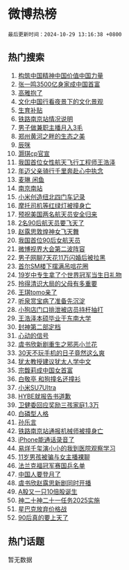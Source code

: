 # 微博热榜

`最后更新时间：2024-10-29 13:16:38 +0800`

## 热门搜索

1. [构筑中国精神中国价值中国力量](https://m.weibo.cn/search?containerid=100103type%3D1%26t%3D10%26q%3D%23%E6%9E%84%E7%AD%91%E4%B8%AD%E5%9B%BD%E7%B2%BE%E7%A5%9E%E4%B8%AD%E5%9B%BD%E4%BB%B7%E5%80%BC%E4%B8%AD%E5%9B%BD%E5%8A%9B%E9%87%8F%23&stream_entry_id=51&isnewpage=1&extparam=seat%3D1%26cate%3D10103%26q%3D%2523%25E6%259E%2584%25E7%25AD%2591%25E4%25B8%25AD%25E5%259B%25BD%25E7%25B2%25BE%25E7%25A5%259E%25E4%25B8%25AD%25E5%259B%25BD%25E4%25BB%25B7%25E5%2580%25BC%25E4%25B8%25AD%25E5%259B%25BD%25E5%258A%259B%25E9%2587%258F%2523%26filter_type%3Drealtimehot%26stream_entry_id%3D51%26c_type%3D51%26pos%3D0%26dgr%3D0%26display_time%3D1730178997%26pre_seqid%3D173017899719804046147158)
1. [张一鸣3500亿身家成中国首富](https://m.weibo.cn/search?containerid=100103type%3D1%26t%3D10%26q%3D%23%E5%BC%A0%E4%B8%80%E9%B8%A33500%E4%BA%BF%E8%BA%AB%E5%AE%B6%E6%88%90%E4%B8%AD%E5%9B%BD%E9%A6%96%E5%AF%8C%23&stream_entry_id=31&isnewpage=1&extparam=seat%3D1%26cate%3D5001%26q%3D%2523%25E5%25BC%25A0%25E4%25B8%2580%25E9%25B8%25A33500%25E4%25BA%25BF%25E8%25BA%25AB%25E5%25AE%25B6%25E6%2588%2590%25E4%25B8%25AD%25E5%259B%25BD%25E9%25A6%2596%25E5%25AF%258C%2523%26dgr%3D0%26stream_entry_id%3D31%26pos%3D0%26band_rank%3D1%26flag%3D1%26filter_type%3Drealtimehot%26c_type%3D31%26lcate%3D5001%26realpos%3D1%26display_time%3D1730178997%26pre_seqid%3D173017899719804046147158)
1. [高雅抱了](https://m.weibo.cn/search?containerid=100103type%3D1%26t%3D10%26q%3D%E9%AB%98%E9%9B%85%E6%8A%B1%E4%BA%86&stream_entry_id=31&isnewpage=1&extparam=seat%3D1%26cate%3D5001%26q%3D%25E9%25AB%2598%25E9%259B%2585%25E6%258A%25B1%25E4%25BA%2586%26dgr%3D0%26stream_entry_id%3D31%26pos%3D1%26band_rank%3D2%26flag%3D1%26filter_type%3Drealtimehot%26c_type%3D31%26lcate%3D5001%26realpos%3D2%26display_time%3D1730178997%26pre_seqid%3D173017899719804046147158)
1. [文化中国行看夜景下的文化景观](https://m.weibo.cn/search?containerid=100103type%3D1%26t%3D10%26q%3D%23%E6%96%87%E5%8C%96%E4%B8%AD%E5%9B%BD%E8%A1%8C%E7%9C%8B%E5%A4%9C%E6%99%AF%E4%B8%8B%E7%9A%84%E6%96%87%E5%8C%96%E6%99%AF%E8%A7%82%23&stream_entry_id=31&isnewpage=1&extparam=seat%3D1%26cate%3D5001%26q%3D%2523%25E6%2596%2587%25E5%258C%2596%25E4%25B8%25AD%25E5%259B%25BD%25E8%25A1%258C%25E7%259C%258B%25E5%25A4%259C%25E6%2599%25AF%25E4%25B8%258B%25E7%259A%2584%25E6%2596%2587%25E5%258C%2596%25E6%2599%25AF%25E8%25A7%2582%2523%26dgr%3D0%26stream_entry_id%3D31%26pos%3D2%26band_rank%3D3%26flag%3D1%26filter_type%3Drealtimehot%26c_type%3D31%26lcate%3D5001%26realpos%3D3%26display_time%3D1730178997%26pre_seqid%3D173017899719804046147158)
1. [生育补贴](https://m.weibo.cn/search?containerid=100103type%3D1%26t%3D10%26q%3D%23%E7%94%9F%E8%82%B2%E8%A1%A5%E8%B4%B4%23&stream_entry_id=31&isnewpage=1&extparam=seat%3D1%26cate%3D5001%26q%3D%2523%25E7%2594%259F%25E8%2582%25B2%25E8%25A1%25A5%25E8%25B4%25B4%2523%26dgr%3D0%26stream_entry_id%3D31%26pos%3D3%26band_rank%3D4%26flag%3D16%26filter_type%3Drealtimehot%26c_type%3D31%26lcate%3D5001%26realpos%3D4%26display_time%3D1730178997%26pre_seqid%3D173017899719804046147158)
1. [铁路南京站情况说明](https://m.weibo.cn/search?containerid=100103type%3D1%26t%3D10%26q%3D%23%E9%93%81%E8%B7%AF%E5%8D%97%E4%BA%AC%E7%AB%99%E6%83%85%E5%86%B5%E8%AF%B4%E6%98%8E%23&stream_entry_id=31&isnewpage=1&extparam=seat%3D1%26cate%3D5001%26q%3D%2523%25E9%2593%2581%25E8%25B7%25AF%25E5%258D%2597%25E4%25BA%25AC%25E7%25AB%2599%25E6%2583%2585%25E5%2586%25B5%25E8%25AF%25B4%25E6%2598%258E%2523%26dgr%3D0%26stream_entry_id%3D31%26pos%3D4%26band_rank%3D5%26flag%3D1%26filter_type%3Drealtimehot%26c_type%3D31%26lcate%3D5001%26realpos%3D5%26display_time%3D1730178997%26pre_seqid%3D173017899719804046147158)
1. [男子做兼职主播月入3毛](https://m.weibo.cn/search?containerid=100103type%3D1%26t%3D10%26q%3D%23%E7%94%B7%E5%AD%90%E5%81%9A%E5%85%BC%E8%81%8C%E4%B8%BB%E6%92%AD%E6%9C%88%E5%85%A53%E6%AF%9B%23&stream_entry_id=31&isnewpage=1&extparam=seat%3D1%26cate%3D5001%26q%3D%2523%25E7%2594%25B7%25E5%25AD%2590%25E5%2581%259A%25E5%2585%25BC%25E8%2581%258C%25E4%25B8%25BB%25E6%2592%25AD%25E6%259C%2588%25E5%2585%25A53%25E6%25AF%259B%2523%26dgr%3D0%26stream_entry_id%3D31%26pos%3D5%26band_rank%3D6%26flag%3D1%26filter_type%3Drealtimehot%26c_type%3D31%26lcate%3D5001%26realpos%3D6%26display_time%3D1730178997%26pre_seqid%3D173017899719804046147158)
1. [郑州黄河之畔的生态之美](https://m.weibo.cn/search?containerid=100103type%3D1%26t%3D10%26q%3D%23%E9%83%91%E5%B7%9E%E9%BB%84%E6%B2%B3%E4%B9%8B%E7%95%94%E7%9A%84%E7%94%9F%E6%80%81%E4%B9%8B%E7%BE%8E%23&stream_entry_id=31&isnewpage=1&extparam=seat%3D1%26cate%3D5001%26q%3D%2523%25E9%2583%2591%25E5%25B7%259E%25E9%25BB%2584%25E6%25B2%25B3%25E4%25B9%258B%25E7%2595%2594%25E7%259A%2584%25E7%2594%259F%25E6%2580%2581%25E4%25B9%258B%25E7%25BE%258E%2523%26dgr%3D0%26stream_entry_id%3D31%26pos%3D6%26band_rank%3D7%26is_ad_pos%3D1%26filter_type%3Drealtimehot%26topic_ad%3D1%26c_type%3D31%26lcate%3D5001%26adid%3D262150%26display_time%3D1730178997%26pre_seqid%3D173017899719804046147158)
1. [辰咪](https://m.weibo.cn/search?containerid=100103type%3D1%26t%3D10%26q%3D%E8%BE%B0%E5%92%AA&stream_entry_id=31&isnewpage=1&extparam=seat%3D1%26cate%3D5001%26q%3D%25E8%25BE%25B0%25E5%2592%25AA%26dgr%3D0%26stream_entry_id%3D31%26pos%3D7%26band_rank%3D7%26flag%3D1%26filter_type%3Drealtimehot%26c_type%3D31%26lcate%3D5001%26realpos%3D7%26display_time%3D1730178997%26pre_seqid%3D173017899719804046147158)
1. [灏琪cp官宣](https://m.weibo.cn/search?containerid=100103type%3D1%26t%3D10%26q%3D%23%E7%81%8F%E7%90%AAcp%E5%AE%98%E5%AE%A3%23&stream_entry_id=31&isnewpage=1&extparam=seat%3D1%26cate%3D5001%26q%3D%2523%25E7%2581%258F%25E7%2590%25AAcp%25E5%25AE%2598%25E5%25AE%25A3%2523%26dgr%3D0%26stream_entry_id%3D31%26pos%3D8%26band_rank%3D8%26flag%3D1%26filter_type%3Drealtimehot%26c_type%3D31%26lcate%3D5001%26realpos%3D8%26display_time%3D1730178997%26pre_seqid%3D173017899719804046147158)
1. [我国首位女性航天飞行工程师王浩泽](https://m.weibo.cn/search?containerid=100103type%3D1%26t%3D10%26q%3D%23%E6%88%91%E5%9B%BD%E9%A6%96%E4%BD%8D%E5%A5%B3%E6%80%A7%E8%88%AA%E5%A4%A9%E9%A3%9E%E8%A1%8C%E5%B7%A5%E7%A8%8B%E5%B8%88%E7%8E%8B%E6%B5%A9%E6%B3%BD%23&stream_entry_id=31&isnewpage=1&extparam=seat%3D1%26cate%3D5001%26q%3D%2523%25E6%2588%2591%25E5%259B%25BD%25E9%25A6%2596%25E4%25BD%258D%25E5%25A5%25B3%25E6%2580%25A7%25E8%2588%25AA%25E5%25A4%25A9%25E9%25A3%259E%25E8%25A1%258C%25E5%25B7%25A5%25E7%25A8%258B%25E5%25B8%2588%25E7%258E%258B%25E6%25B5%25A9%25E6%25B3%25BD%2523%26dgr%3D0%26stream_entry_id%3D31%26pos%3D9%26band_rank%3D9%26flag%3D0%26filter_type%3Drealtimehot%26c_type%3D31%26lcate%3D5001%26realpos%3D9%26display_time%3D1730178997%26pre_seqid%3D173017899719804046147158)
1. [年迈父亲骑行千里奔赴心中执念](https://m.weibo.cn/search?containerid=100103type%3D1%26t%3D10%26q%3D%23%E5%B9%B4%E8%BF%88%E7%88%B6%E4%BA%B2%E9%AA%91%E8%A1%8C%E5%8D%83%E9%87%8C%E5%A5%94%E8%B5%B4%E5%BF%83%E4%B8%AD%E6%89%A7%E5%BF%B5%23&stream_entry_id=31&isnewpage=1&extparam=seat%3D1%26cate%3D5001%26q%3D%2523%25E5%25B9%25B4%25E8%25BF%2588%25E7%2588%25B6%25E4%25BA%25B2%25E9%25AA%2591%25E8%25A1%258C%25E5%258D%2583%25E9%2587%258C%25E5%25A5%2594%25E8%25B5%25B4%25E5%25BF%2583%25E4%25B8%25AD%25E6%2589%25A7%25E5%25BF%25B5%2523%26dgr%3D0%26stream_entry_id%3D31%26pos%3D10%26band_rank%3D10%26flag%3D1%26filter_type%3Drealtimehot%26c_type%3D31%26lcate%3D5001%26realpos%3D10%26display_time%3D1730178997%26pre_seqid%3D173017899719804046147158)
1. [麦琳 闲鱼](https://m.weibo.cn/search?containerid=100103type%3D1%26t%3D10%26q%3D%E9%BA%A6%E7%90%B3+%E9%97%B2%E9%B1%BC&stream_entry_id=31&isnewpage=1&extparam=seat%3D1%26cate%3D5001%26q%3D%25E9%25BA%25A6%25E7%2590%25B3%2520%25E9%2597%25B2%25E9%25B1%25BC%26dgr%3D0%26stream_entry_id%3D31%26pos%3D11%26band_rank%3D11%26flag%3D1%26filter_type%3Drealtimehot%26c_type%3D31%26lcate%3D5001%26realpos%3D11%26display_time%3D1730178997%26pre_seqid%3D173017899719804046147158)
1. [南京南站](https://m.weibo.cn/search?containerid=100103type%3D1%26t%3D10%26q%3D%E5%8D%97%E4%BA%AC%E5%8D%97%E7%AB%99&stream_entry_id=31&isnewpage=1&extparam=seat%3D1%26cate%3D5001%26q%3D%25E5%258D%2597%25E4%25BA%25AC%25E5%258D%2597%25E7%25AB%2599%26dgr%3D0%26stream_entry_id%3D31%26pos%3D12%26band_rank%3D12%26flag%3D2%26filter_type%3Drealtimehot%26c_type%3D31%26lcate%3D5001%26realpos%3D12%26display_time%3D1730178997%26pre_seqid%3D173017899719804046147158)
1. [小米创造纽北四门车记录](https://m.weibo.cn/search?containerid=100103type%3D1%26t%3D10%26q%3D%23%E5%B0%8F%E7%B1%B3%E5%88%9B%E9%80%A0%E7%BA%BD%E5%8C%97%E5%9B%9B%E9%97%A8%E8%BD%A6%E8%AE%B0%E5%BD%95%23&stream_entry_id=31&isnewpage=1&extparam=seat%3D1%26cate%3D5001%26q%3D%2523%25E5%25B0%258F%25E7%25B1%25B3%25E5%2588%259B%25E9%2580%25A0%25E7%25BA%25BD%25E5%258C%2597%25E5%259B%259B%25E9%2597%25A8%25E8%25BD%25A6%25E8%25AE%25B0%25E5%25BD%2595%2523%26dgr%3D0%26stream_entry_id%3D31%26pos%3D13%26band_rank%3D13%26flag%3D0%26filter_type%3Drealtimehot%26adid%3D262404%26c_type%3D31%26lcate%3D5001%26realpos%3D13%26display_time%3D1730178997%26pre_seqid%3D173017899719804046147158)
1. [摩托司机等红绿灯被撞身亡](https://m.weibo.cn/search?containerid=100103type%3D1%26t%3D10%26q%3D%23%E6%91%A9%E6%89%98%E5%8F%B8%E6%9C%BA%E7%AD%89%E7%BA%A2%E7%BB%BF%E7%81%AF%E8%A2%AB%E6%92%9E%E8%BA%AB%E4%BA%A1%23&stream_entry_id=31&isnewpage=1&extparam=seat%3D1%26cate%3D5001%26q%3D%2523%25E6%2591%25A9%25E6%2589%2598%25E5%258F%25B8%25E6%259C%25BA%25E7%25AD%2589%25E7%25BA%25A2%25E7%25BB%25BF%25E7%2581%25AF%25E8%25A2%25AB%25E6%2592%259E%25E8%25BA%25AB%25E4%25BA%25A1%2523%26dgr%3D0%26stream_entry_id%3D31%26pos%3D14%26band_rank%3D14%26flag%3D0%26filter_type%3Drealtimehot%26c_type%3D31%26lcate%3D5001%26realpos%3D14%26display_time%3D1730178997%26pre_seqid%3D173017899719804046147158)
1. [预祝美国两名航天员安全归来](https://m.weibo.cn/search?containerid=100103type%3D1%26t%3D10%26q%3D%23%E9%A2%84%E7%A5%9D%E7%BE%8E%E5%9B%BD%E4%B8%A4%E5%90%8D%E8%88%AA%E5%A4%A9%E5%91%98%E5%AE%89%E5%85%A8%E5%BD%92%E6%9D%A5%23&stream_entry_id=31&isnewpage=1&extparam=seat%3D1%26cate%3D5001%26q%3D%2523%25E9%25A2%2584%25E7%25A5%259D%25E7%25BE%258E%25E5%259B%25BD%25E4%25B8%25A4%25E5%2590%258D%25E8%2588%25AA%25E5%25A4%25A9%25E5%2591%2598%25E5%25AE%2589%25E5%2585%25A8%25E5%25BD%2592%25E6%259D%25A5%2523%26dgr%3D0%26stream_entry_id%3D31%26pos%3D15%26band_rank%3D15%26flag%3D0%26filter_type%3Drealtimehot%26c_type%3D31%26lcate%3D5001%26realpos%3D15%26display_time%3D1730178997%26pre_seqid%3D173017899719804046147158)
1. [2名90后航天员要飞天了](https://m.weibo.cn/search?containerid=100103type%3D1%26t%3D10%26q%3D%232%E5%90%8D90%E5%90%8E%E8%88%AA%E5%A4%A9%E5%91%98%E8%A6%81%E9%A3%9E%E5%A4%A9%E4%BA%86%23&stream_entry_id=31&isnewpage=1&extparam=seat%3D1%26cate%3D5001%26q%3D%25232%25E5%2590%258D90%25E5%2590%258E%25E8%2588%25AA%25E5%25A4%25A9%25E5%2591%2598%25E8%25A6%2581%25E9%25A3%259E%25E5%25A4%25A9%25E4%25BA%2586%2523%26dgr%3D0%26stream_entry_id%3D31%26pos%3D16%26band_rank%3D16%26flag%3D0%26filter_type%3Drealtimehot%26c_type%3D31%26lcate%3D5001%26realpos%3D16%26display_time%3D1730178997%26pre_seqid%3D173017899719804046147158)
1. [赵露思敦煌神女飞天舞](https://m.weibo.cn/search?containerid=100103type%3D1%26t%3D10%26q%3D%23%E8%B5%B5%E9%9C%B2%E6%80%9D%E6%95%A6%E7%85%8C%E7%A5%9E%E5%A5%B3%E9%A3%9E%E5%A4%A9%E8%88%9E%23&stream_entry_id=31&isnewpage=1&extparam=seat%3D1%26cate%3D5001%26q%3D%2523%25E8%25B5%25B5%25E9%259C%25B2%25E6%2580%259D%25E6%2595%25A6%25E7%2585%258C%25E7%25A5%259E%25E5%25A5%25B3%25E9%25A3%259E%25E5%25A4%25A9%25E8%2588%259E%2523%26dgr%3D0%26stream_entry_id%3D31%26pos%3D17%26band_rank%3D17%26flag%3D0%26filter_type%3Drealtimehot%26c_type%3D31%26lcate%3D5001%26realpos%3D17%26display_time%3D1730178997%26pre_seqid%3D173017899719804046147158)
1. [我国首位90后女航天员](https://m.weibo.cn/search?containerid=100103type%3D1%26t%3D10%26q%3D%23%E6%88%91%E5%9B%BD%E9%A6%96%E4%BD%8D90%E5%90%8E%E5%A5%B3%E8%88%AA%E5%A4%A9%E5%91%98%23&stream_entry_id=31&isnewpage=1&extparam=seat%3D1%26cate%3D5001%26q%3D%2523%25E6%2588%2591%25E5%259B%25BD%25E9%25A6%2596%25E4%25BD%258D90%25E5%2590%258E%25E5%25A5%25B3%25E8%2588%25AA%25E5%25A4%25A9%25E5%2591%2598%2523%26dgr%3D0%26stream_entry_id%3D31%26pos%3D18%26band_rank%3D18%26flag%3D0%26filter_type%3Drealtimehot%26c_type%3D31%26lcate%3D5001%26realpos%3D18%26display_time%3D1730178997%26pre_seqid%3D173017899719804046147158)
1. [微博视界大会第二波阵容](https://m.weibo.cn/search?containerid=100103type%3D1%26t%3D10%26q%3D%23%E5%BE%AE%E5%8D%9A%E8%A7%86%E7%95%8C%E5%A4%A7%E4%BC%9A%E7%AC%AC%E4%BA%8C%E6%B3%A2%E9%98%B5%E5%AE%B9%23&stream_entry_id=31&isnewpage=1&extparam=seat%3D1%26cate%3D5001%26q%3D%2523%25E5%25BE%25AE%25E5%258D%259A%25E8%25A7%2586%25E7%2595%258C%25E5%25A4%25A7%25E4%25BC%259A%25E7%25AC%25AC%25E4%25BA%258C%25E6%25B3%25A2%25E9%2598%25B5%25E5%25AE%25B9%2523%26dgr%3D0%26stream_entry_id%3D31%26pos%3D19%26band_rank%3D19%26flag%3D1%26filter_type%3Drealtimehot%26c_type%3D31%26lcate%3D5001%26realpos%3D19%26display_time%3D1730178997%26pre_seqid%3D173017899719804046147158)
1. [男子网聊7天花11万闪婚后被拉黑](https://m.weibo.cn/search?containerid=100103type%3D1%26t%3D10%26q%3D%23%E7%94%B7%E5%AD%90%E7%BD%91%E8%81%8A7%E5%A4%A9%E8%8A%B111%E4%B8%87%E9%97%AA%E5%A9%9A%E5%90%8E%E8%A2%AB%E6%8B%89%E9%BB%91%23&stream_entry_id=31&isnewpage=1&extparam=seat%3D1%26cate%3D5001%26q%3D%2523%25E7%2594%25B7%25E5%25AD%2590%25E7%25BD%2591%25E8%2581%258A7%25E5%25A4%25A9%25E8%258A%25B111%25E4%25B8%2587%25E9%2597%25AA%25E5%25A9%259A%25E5%2590%258E%25E8%25A2%25AB%25E6%258B%2589%25E9%25BB%2591%2523%26dgr%3D0%26stream_entry_id%3D31%26pos%3D20%26band_rank%3D20%26flag%3D1%26filter_type%3Drealtimehot%26c_type%3D31%26lcate%3D5001%26realpos%3D20%26display_time%3D1730178997%26pre_seqid%3D173017899719804046147158)
1. [首尔SM楼下摆满吊唁花圈](https://m.weibo.cn/search?containerid=100103type%3D1%26t%3D10%26q%3D%23%E9%A6%96%E5%B0%94SM%E6%A5%BC%E4%B8%8B%E6%91%86%E6%BB%A1%E5%90%8A%E5%94%81%E8%8A%B1%E5%9C%88%23&stream_entry_id=31&isnewpage=1&extparam=seat%3D1%26cate%3D5001%26q%3D%2523%25E9%25A6%2596%25E5%25B0%2594SM%25E6%25A5%25BC%25E4%25B8%258B%25E6%2591%2586%25E6%25BB%25A1%25E5%2590%258A%25E5%2594%2581%25E8%258A%25B1%25E5%259C%2588%2523%26dgr%3D0%26stream_entry_id%3D31%26pos%3D21%26band_rank%3D21%26flag%3D2%26filter_type%3Drealtimehot%26c_type%3D31%26lcate%3D5001%26realpos%3D21%26display_time%3D1730178997%26pre_seqid%3D173017899719804046147158)
1. [19岁中专生拿了个世界冠军当生日礼物](https://m.weibo.cn/search?containerid=100103type%3D1%26t%3D10%26q%3D%2319%E5%B2%81%E4%B8%AD%E4%B8%93%E7%94%9F%E6%8B%BF%E4%BA%86%E4%B8%AA%E4%B8%96%E7%95%8C%E5%86%A0%E5%86%9B%E5%BD%93%E7%94%9F%E6%97%A5%E7%A4%BC%E7%89%A9%23&stream_entry_id=31&isnewpage=1&extparam=seat%3D1%26cate%3D5001%26q%3D%252319%25E5%25B2%2581%25E4%25B8%25AD%25E4%25B8%2593%25E7%2594%259F%25E6%258B%25BF%25E4%25BA%2586%25E4%25B8%25AA%25E4%25B8%2596%25E7%2595%258C%25E5%2586%25A0%25E5%2586%259B%25E5%25BD%2593%25E7%2594%259F%25E6%2597%25A5%25E7%25A4%25BC%25E7%2589%25A9%2523%26dgr%3D0%26stream_entry_id%3D31%26pos%3D22%26band_rank%3D22%26flag%3D2%26filter_type%3Drealtimehot%26c_type%3D31%26lcate%3D5001%26realpos%3D22%26display_time%3D1730178997%26pre_seqid%3D173017899719804046147158)
1. [拎得清识大局的父母有多重要](https://m.weibo.cn/search?containerid=100103type%3D1%26t%3D10%26q%3D%E6%8B%8E%E5%BE%97%E6%B8%85%E8%AF%86%E5%A4%A7%E5%B1%80%E7%9A%84%E7%88%B6%E6%AF%8D%E6%9C%89%E5%A4%9A%E9%87%8D%E8%A6%81&stream_entry_id=31&isnewpage=1&extparam=seat%3D1%26cate%3D5001%26q%3D%25E6%258B%258E%25E5%25BE%2597%25E6%25B8%2585%25E8%25AF%2586%25E5%25A4%25A7%25E5%25B1%2580%25E7%259A%2584%25E7%2588%25B6%25E6%25AF%258D%25E6%259C%2589%25E5%25A4%259A%25E9%2587%258D%25E8%25A6%2581%26dgr%3D0%26stream_entry_id%3D31%26pos%3D23%26band_rank%3D23%26flag%3D1%26filter_type%3Drealtimehot%26c_type%3D31%26lcate%3D5001%26realpos%3D23%26display_time%3D1730178997%26pre_seqid%3D173017899719804046147158)
1. [王琪tomo亲了](https://m.weibo.cn/search?containerid=100103type%3D1%26t%3D10%26q%3D%23%E7%8E%8B%E7%90%AAtomo%E4%BA%B2%E4%BA%86%23&stream_entry_id=31&isnewpage=1&extparam=seat%3D1%26cate%3D5001%26q%3D%2523%25E7%258E%258B%25E7%2590%25AAtomo%25E4%25BA%25B2%25E4%25BA%2586%2523%26dgr%3D0%26stream_entry_id%3D31%26pos%3D24%26band_rank%3D24%26flag%3D1%26filter_type%3Drealtimehot%26c_type%3D31%26lcate%3D5001%26realpos%3D24%26display_time%3D1730178997%26pre_seqid%3D173017899719804046147158)
1. [听泉赏宝病了准备先沉淀](https://m.weibo.cn/search?containerid=100103type%3D1%26t%3D10%26q%3D%23%E5%90%AC%E6%B3%89%E8%B5%8F%E5%AE%9D%E7%97%85%E4%BA%86%E5%87%86%E5%A4%87%E5%85%88%E6%B2%89%E6%B7%80%23&stream_entry_id=31&isnewpage=1&extparam=seat%3D1%26cate%3D5001%26q%3D%2523%25E5%2590%25AC%25E6%25B3%2589%25E8%25B5%258F%25E5%25AE%259D%25E7%2597%2585%25E4%25BA%2586%25E5%2587%2586%25E5%25A4%2587%25E5%2585%2588%25E6%25B2%2589%25E6%25B7%2580%2523%26dgr%3D0%26stream_entry_id%3D31%26pos%3D25%26band_rank%3D25%26flag%3D2%26filter_type%3Drealtimehot%26c_type%3D31%26lcate%3D5001%26realpos%3D25%26display_time%3D1730178997%26pre_seqid%3D173017899719804046147158)
1. [小狗店门口排泄被店员持杆抽打](https://m.weibo.cn/search?containerid=100103type%3D1%26t%3D10%26q%3D%23%E5%B0%8F%E7%8B%97%E5%BA%97%E9%97%A8%E5%8F%A3%E6%8E%92%E6%B3%84%E8%A2%AB%E5%BA%97%E5%91%98%E6%8C%81%E6%9D%86%E6%8A%BD%E6%89%93%23&stream_entry_id=31&isnewpage=1&extparam=seat%3D1%26cate%3D5001%26q%3D%2523%25E5%25B0%258F%25E7%258B%2597%25E5%25BA%2597%25E9%2597%25A8%25E5%258F%25A3%25E6%258E%2592%25E6%25B3%2584%25E8%25A2%25AB%25E5%25BA%2597%25E5%2591%2598%25E6%258C%2581%25E6%259D%2586%25E6%258A%25BD%25E6%2589%2593%2523%26dgr%3D0%26stream_entry_id%3D31%26pos%3D26%26band_rank%3D26%26flag%3D0%26filter_type%3Drealtimehot%26c_type%3D31%26lcate%3D5001%26realpos%3D26%26display_time%3D1730178997%26pre_seqid%3D173017899719804046147158)
1. [王浩泽本硕毕业于东南大学](https://m.weibo.cn/search?containerid=100103type%3D1%26t%3D10%26q%3D%23%E7%8E%8B%E6%B5%A9%E6%B3%BD%E6%9C%AC%E7%A1%95%E6%AF%95%E4%B8%9A%E4%BA%8E%E4%B8%9C%E5%8D%97%E5%A4%A7%E5%AD%A6%23&stream_entry_id=31&isnewpage=1&extparam=seat%3D1%26cate%3D5001%26q%3D%2523%25E7%258E%258B%25E6%25B5%25A9%25E6%25B3%25BD%25E6%259C%25AC%25E7%25A1%2595%25E6%25AF%2595%25E4%25B8%259A%25E4%25BA%258E%25E4%25B8%259C%25E5%258D%2597%25E5%25A4%25A7%25E5%25AD%25A6%2523%26dgr%3D0%26stream_entry_id%3D31%26pos%3D27%26band_rank%3D27%26flag%3D0%26filter_type%3Drealtimehot%26c_type%3D31%26lcate%3D5001%26realpos%3D27%26display_time%3D1730178997%26pre_seqid%3D173017899719804046147158)
1. [封神第二部定档](https://m.weibo.cn/search?containerid=100103type%3D1%26t%3D10%26q%3D%23%E5%B0%81%E7%A5%9E%E7%AC%AC%E4%BA%8C%E9%83%A8%E5%AE%9A%E6%A1%A3%23&stream_entry_id=31&isnewpage=1&extparam=seat%3D1%26cate%3D5001%26q%3D%2523%25E5%25B0%2581%25E7%25A5%259E%25E7%25AC%25AC%25E4%25BA%258C%25E9%2583%25A8%25E5%25AE%259A%25E6%25A1%25A3%2523%26dgr%3D0%26stream_entry_id%3D31%26pos%3D28%26band_rank%3D28%26flag%3D0%26filter_type%3Drealtimehot%26c_type%3D31%26lcate%3D5001%26realpos%3D28%26display_time%3D1730178997%26pre_seqid%3D173017899719804046147158)
1. [心动的信号](https://m.weibo.cn/search?containerid=100103type%3D1%26t%3D10%26q%3D%E5%BF%83%E5%8A%A8%E7%9A%84%E4%BF%A1%E5%8F%B7&stream_entry_id=31&isnewpage=1&extparam=seat%3D1%26cate%3D5001%26q%3D%25E5%25BF%2583%25E5%258A%25A8%25E7%259A%2584%25E4%25BF%25A1%25E5%258F%25B7%26dgr%3D0%26stream_entry_id%3D31%26pos%3D29%26band_rank%3D29%26flag%3D0%26filter_type%3Drealtimehot%26c_type%3D31%26lcate%3D5001%26realpos%3D29%26display_time%3D1730178997%26pre_seqid%3D173017899719804046147158)
1. [虞书欣新剧重生之邪恶小兰花](https://m.weibo.cn/search?containerid=100103type%3D1%26t%3D10%26q%3D%E8%99%9E%E4%B9%A6%E6%AC%A3%E6%96%B0%E5%89%A7%E9%87%8D%E7%94%9F%E4%B9%8B%E9%82%AA%E6%81%B6%E5%B0%8F%E5%85%B0%E8%8A%B1&stream_entry_id=31&isnewpage=1&extparam=seat%3D1%26cate%3D5001%26q%3D%25E8%2599%259E%25E4%25B9%25A6%25E6%25AC%25A3%25E6%2596%25B0%25E5%2589%25A7%25E9%2587%258D%25E7%2594%259F%25E4%25B9%258B%25E9%2582%25AA%25E6%2581%25B6%25E5%25B0%258F%25E5%2585%25B0%25E8%258A%25B1%26dgr%3D0%26stream_entry_id%3D31%26pos%3D30%26band_rank%3D30%26flag%3D1%26filter_type%3Drealtimehot%26c_type%3D31%26lcate%3D5001%26realpos%3D30%26display_time%3D1730178997%26pre_seqid%3D173017899719804046147158)
1. [30天不玩手机的日子竟然这么爽](https://m.weibo.cn/search?containerid=100103type%3D1%26t%3D10%26q%3D30%E5%A4%A9%E4%B8%8D%E7%8E%A9%E6%89%8B%E6%9C%BA%E7%9A%84%E6%97%A5%E5%AD%90%E7%AB%9F%E7%84%B6%E8%BF%99%E4%B9%88%E7%88%BD&stream_entry_id=31&isnewpage=1&extparam=seat%3D1%26cate%3D5001%26q%3D30%25E5%25A4%25A9%25E4%25B8%258D%25E7%258E%25A9%25E6%2589%258B%25E6%259C%25BA%25E7%259A%2584%25E6%2597%25A5%25E5%25AD%2590%25E7%25AB%259F%25E7%2584%25B6%25E8%25BF%2599%25E4%25B9%2588%25E7%2588%25BD%26dgr%3D0%26stream_entry_id%3D31%26pos%3D31%26band_rank%3D31%26flag%3D0%26filter_type%3Drealtimehot%26c_type%3D31%26lcate%3D5001%26realpos%3D31%26display_time%3D1730178997%26pre_seqid%3D173017899719804046147158)
1. [犹太教授建议犹太人学中文](https://m.weibo.cn/search?containerid=100103type%3D1%26t%3D10%26q%3D%E7%8A%B9%E5%A4%AA%E6%95%99%E6%8E%88%E5%BB%BA%E8%AE%AE%E7%8A%B9%E5%A4%AA%E4%BA%BA%E5%AD%A6%E4%B8%AD%E6%96%87&stream_entry_id=31&isnewpage=1&extparam=seat%3D1%26cate%3D5001%26q%3D%25E7%258A%25B9%25E5%25A4%25AA%25E6%2595%2599%25E6%258E%2588%25E5%25BB%25BA%25E8%25AE%25AE%25E7%258A%25B9%25E5%25A4%25AA%25E4%25BA%25BA%25E5%25AD%25A6%25E4%25B8%25AD%25E6%2596%2587%26dgr%3D0%26stream_entry_id%3D31%26pos%3D32%26band_rank%3D32%26flag%3D1%26filter_type%3Drealtimehot%26c_type%3D31%26lcate%3D5001%26realpos%3D32%26display_time%3D1730178997%26pre_seqid%3D173017899719804046147158)
1. [宗馥莉成中国女首富](https://m.weibo.cn/search?containerid=100103type%3D1%26t%3D10%26q%3D%23%E5%AE%97%E9%A6%A5%E8%8E%89%E6%88%90%E4%B8%AD%E5%9B%BD%E5%A5%B3%E9%A6%96%E5%AF%8C%23&stream_entry_id=31&isnewpage=1&extparam=seat%3D1%26cate%3D5001%26q%3D%2523%25E5%25AE%2597%25E9%25A6%25A5%25E8%258E%2589%25E6%2588%2590%25E4%25B8%25AD%25E5%259B%25BD%25E5%25A5%25B3%25E9%25A6%2596%25E5%25AF%258C%2523%26dgr%3D0%26stream_entry_id%3D31%26pos%3D33%26band_rank%3D33%26flag%3D1%26filter_type%3Drealtimehot%26c_type%3D31%26lcate%3D5001%26realpos%3D33%26display_time%3D1730178997%26pre_seqid%3D173017899719804046147158)
1. [白敬亭 和狗撞名还撞衫](https://m.weibo.cn/search?containerid=100103type%3D1%26t%3D10%26q%3D%E7%99%BD%E6%95%AC%E4%BA%AD+%E5%92%8C%E7%8B%97%E6%92%9E%E5%90%8D%E8%BF%98%E6%92%9E%E8%A1%AB&stream_entry_id=31&isnewpage=1&extparam=seat%3D1%26cate%3D5001%26q%3D%25E7%2599%25BD%25E6%2595%25AC%25E4%25BA%25AD%2520%25E5%2592%258C%25E7%258B%2597%25E6%2592%259E%25E5%2590%258D%25E8%25BF%2598%25E6%2592%259E%25E8%25A1%25AB%26dgr%3D0%26stream_entry_id%3D31%26pos%3D34%26band_rank%3D34%26flag%3D1%26filter_type%3Drealtimehot%26c_type%3D31%26lcate%3D5001%26realpos%3D34%26display_time%3D1730178997%26pre_seqid%3D173017899719804046147158)
1. [小米SU7Ultra](https://m.weibo.cn/search?containerid=100103type%3D1%26t%3D10%26q%3D%23%E5%B0%8F%E7%B1%B3SU7Ultra%23&stream_entry_id=31&isnewpage=1&extparam=seat%3D1%26cate%3D5001%26q%3D%2523%25E5%25B0%258F%25E7%25B1%25B3SU7Ultra%2523%26dgr%3D0%26stream_entry_id%3D31%26pos%3D35%26band_rank%3D35%26flag%3D1%26filter_type%3Drealtimehot%26c_type%3D31%26lcate%3D5001%26realpos%3D35%26display_time%3D1730178997%26pre_seqid%3D173017899719804046147158)
1. [HYBE就报告书道歉](https://m.weibo.cn/search?containerid=100103type%3D1%26t%3D10%26q%3D%23HYBE%E5%B0%B1%E6%8A%A5%E5%91%8A%E4%B9%A6%E9%81%93%E6%AD%89%23&stream_entry_id=31&isnewpage=1&extparam=seat%3D1%26cate%3D5001%26q%3D%2523HYBE%25E5%25B0%25B1%25E6%258A%25A5%25E5%2591%258A%25E4%25B9%25A6%25E9%2581%2593%25E6%25AD%2589%2523%26dgr%3D0%26stream_entry_id%3D31%26pos%3D36%26band_rank%3D36%26flag%3D1%26filter_type%3Drealtimehot%26c_type%3D31%26lcate%3D5001%26realpos%3D36%26display_time%3D1730178997%26pre_seqid%3D173017899719804046147158)
1. [卫健委回应奖励三孩家庭1.3万](https://m.weibo.cn/search?containerid=100103type%3D1%26t%3D10%26q%3D%23%E5%8D%AB%E5%81%A5%E5%A7%94%E5%9B%9E%E5%BA%94%E5%A5%96%E5%8A%B1%E4%B8%89%E5%AD%A9%E5%AE%B6%E5%BA%AD1.3%E4%B8%87%23&stream_entry_id=31&isnewpage=1&extparam=seat%3D1%26cate%3D5001%26q%3D%2523%25E5%258D%25AB%25E5%2581%25A5%25E5%25A7%2594%25E5%259B%259E%25E5%25BA%2594%25E5%25A5%2596%25E5%258A%25B1%25E4%25B8%2589%25E5%25AD%25A9%25E5%25AE%25B6%25E5%25BA%25AD1.3%25E4%25B8%2587%2523%26dgr%3D0%26stream_entry_id%3D31%26pos%3D37%26band_rank%3D37%26flag%3D0%26filter_type%3Drealtimehot%26c_type%3D31%26lcate%3D5001%26realpos%3D37%26display_time%3D1730178997%26pre_seqid%3D173017899719804046147158)
1. [白磷型人格](https://m.weibo.cn/search?containerid=100103type%3D1%26t%3D10%26q%3D%E7%99%BD%E7%A3%B7%E5%9E%8B%E4%BA%BA%E6%A0%BC&stream_entry_id=31&isnewpage=1&extparam=seat%3D1%26cate%3D5001%26q%3D%25E7%2599%25BD%25E7%25A3%25B7%25E5%259E%258B%25E4%25BA%25BA%25E6%25A0%25BC%26dgr%3D0%26stream_entry_id%3D31%26pos%3D38%26band_rank%3D38%26flag%3D0%26filter_type%3Drealtimehot%26c_type%3D31%26lcate%3D5001%26realpos%3D38%26display_time%3D1730178997%26pre_seqid%3D173017899719804046147158)
1. [孙乐言](https://m.weibo.cn/search?containerid=100103type%3D1%26t%3D10%26q%3D%E5%AD%99%E4%B9%90%E8%A8%80&stream_entry_id=31&isnewpage=1&extparam=seat%3D1%26cate%3D5001%26q%3D%25E5%25AD%2599%25E4%25B9%2590%25E8%25A8%2580%26dgr%3D0%26stream_entry_id%3D31%26pos%3D39%26band_rank%3D39%26flag%3D0%26filter_type%3Drealtimehot%26c_type%3D31%26lcate%3D5001%26realpos%3D39%26display_time%3D1730178997%26pre_seqid%3D173017899719804046147158)
1. [铁路南京站通报机械师被撞身亡](https://m.weibo.cn/search?containerid=100103type%3D1%26t%3D10%26q%3D%23%E9%93%81%E8%B7%AF%E5%8D%97%E4%BA%AC%E7%AB%99%E9%80%9A%E6%8A%A5%E6%9C%BA%E6%A2%B0%E5%B8%88%E8%A2%AB%E6%92%9E%E8%BA%AB%E4%BA%A1%23&stream_entry_id=31&isnewpage=1&extparam=seat%3D1%26cate%3D5001%26q%3D%2523%25E9%2593%2581%25E8%25B7%25AF%25E5%258D%2597%25E4%25BA%25AC%25E7%25AB%2599%25E9%2580%259A%25E6%258A%25A5%25E6%259C%25BA%25E6%25A2%25B0%25E5%25B8%2588%25E8%25A2%25AB%25E6%2592%259E%25E8%25BA%25AB%25E4%25BA%25A1%2523%26dgr%3D0%26stream_entry_id%3D31%26pos%3D40%26band_rank%3D40%26flag%3D1%26filter_type%3Drealtimehot%26c_type%3D31%26lcate%3D5001%26realpos%3D40%26display_time%3D1730178997%26pre_seqid%3D173017899719804046147158)
1. [iPhone能通话录音了](https://m.weibo.cn/search?containerid=100103type%3D1%26t%3D10%26q%3D%23iPhone%E8%83%BD%E9%80%9A%E8%AF%9D%E5%BD%95%E9%9F%B3%E4%BA%86%23&stream_entry_id=31&isnewpage=1&extparam=seat%3D1%26cate%3D5001%26q%3D%2523iPhone%25E8%2583%25BD%25E9%2580%259A%25E8%25AF%259D%25E5%25BD%2595%25E9%259F%25B3%25E4%25BA%2586%2523%26dgr%3D0%26stream_entry_id%3D31%26pos%3D41%26band_rank%3D41%26flag%3D0%26filter_type%3Drealtimehot%26c_type%3D31%26lcate%3D5001%26realpos%3D41%26display_time%3D1730178997%26pre_seqid%3D173017899719804046147158)
1. [易烊千玺演小小的我到医院观察学习](https://m.weibo.cn/search?containerid=100103type%3D1%26t%3D10%26q%3D%23%E6%98%93%E7%83%8A%E5%8D%83%E7%8E%BA%E6%BC%94%E5%B0%8F%E5%B0%8F%E7%9A%84%E6%88%91%E5%88%B0%E5%8C%BB%E9%99%A2%E8%A7%82%E5%AF%9F%E5%AD%A6%E4%B9%A0%23&stream_entry_id=31&isnewpage=1&extparam=seat%3D1%26cate%3D5001%26q%3D%2523%25E6%2598%2593%25E7%2583%258A%25E5%258D%2583%25E7%258E%25BA%25E6%25BC%2594%25E5%25B0%258F%25E5%25B0%258F%25E7%259A%2584%25E6%2588%2591%25E5%2588%25B0%25E5%258C%25BB%25E9%2599%25A2%25E8%25A7%2582%25E5%25AF%259F%25E5%25AD%25A6%25E4%25B9%25A0%2523%26dgr%3D0%26stream_entry_id%3D31%26pos%3D42%26band_rank%3D42%26flag%3D1%26filter_type%3Drealtimehot%26c_type%3D31%26lcate%3D5001%26realpos%3D42%26display_time%3D1730178997%26pre_seqid%3D173017899719804046147158)
1. [11岁男孩被骗与女主播裸聊](https://m.weibo.cn/search?containerid=100103type%3D1%26t%3D10%26q%3D%2311%E5%B2%81%E7%94%B7%E5%AD%A9%E8%A2%AB%E9%AA%97%E4%B8%8E%E5%A5%B3%E4%B8%BB%E6%92%AD%E8%A3%B8%E8%81%8A%23&stream_entry_id=31&isnewpage=1&extparam=seat%3D1%26cate%3D5001%26q%3D%252311%25E5%25B2%2581%25E7%2594%25B7%25E5%25AD%25A9%25E8%25A2%25AB%25E9%25AA%2597%25E4%25B8%258E%25E5%25A5%25B3%25E4%25B8%25BB%25E6%2592%25AD%25E8%25A3%25B8%25E8%2581%258A%2523%26dgr%3D0%26stream_entry_id%3D31%26pos%3D43%26band_rank%3D43%26flag%3D0%26filter_type%3Drealtimehot%26c_type%3D31%26lcate%3D5001%26realpos%3D43%26display_time%3D1730178997%26pre_seqid%3D173017899719804046147158)
1. [法兰克福冠军赛国乒名单](https://m.weibo.cn/search?containerid=100103type%3D1%26t%3D10%26q%3D%23%E6%B3%95%E5%85%B0%E5%85%8B%E7%A6%8F%E5%86%A0%E5%86%9B%E8%B5%9B%E5%9B%BD%E4%B9%92%E5%90%8D%E5%8D%95%23&stream_entry_id=31&isnewpage=1&extparam=seat%3D1%26cate%3D5001%26q%3D%2523%25E6%25B3%2595%25E5%2585%25B0%25E5%2585%258B%25E7%25A6%258F%25E5%2586%25A0%25E5%2586%259B%25E8%25B5%259B%25E5%259B%25BD%25E4%25B9%2592%25E5%2590%258D%25E5%258D%2595%2523%26dgr%3D0%26stream_entry_id%3D31%26pos%3D44%26band_rank%3D44%26flag%3D0%26filter_type%3Drealtimehot%26c_type%3D31%26lcate%3D5001%26realpos%3D44%26display_time%3D1730178997%26pre_seqid%3D173017899719804046147158)
1. [中国人要登月了](https://m.weibo.cn/search?containerid=100103type%3D1%26t%3D10%26q%3D%23%E4%B8%AD%E5%9B%BD%E4%BA%BA%E8%A6%81%E7%99%BB%E6%9C%88%E4%BA%86%23&stream_entry_id=31&isnewpage=1&extparam=seat%3D1%26cate%3D5001%26q%3D%2523%25E4%25B8%25AD%25E5%259B%25BD%25E4%25BA%25BA%25E8%25A6%2581%25E7%2599%25BB%25E6%259C%2588%25E4%25BA%2586%2523%26dgr%3D0%26stream_entry_id%3D31%26pos%3D45%26band_rank%3D45%26flag%3D0%26filter_type%3Drealtimehot%26c_type%3D31%26lcate%3D5001%26realpos%3D45%26display_time%3D1730178997%26pre_seqid%3D173017899719804046147158)
1. [虞书欣赵露思新剧同时开播](https://m.weibo.cn/search?containerid=100103type%3D1%26t%3D10%26q%3D%23%E8%99%9E%E4%B9%A6%E6%AC%A3%E8%B5%B5%E9%9C%B2%E6%80%9D%E6%96%B0%E5%89%A7%E5%90%8C%E6%97%B6%E5%BC%80%E6%92%AD%23&stream_entry_id=31&isnewpage=1&extparam=seat%3D1%26cate%3D5001%26q%3D%2523%25E8%2599%259E%25E4%25B9%25A6%25E6%25AC%25A3%25E8%25B5%25B5%25E9%259C%25B2%25E6%2580%259D%25E6%2596%25B0%25E5%2589%25A7%25E5%2590%258C%25E6%2597%25B6%25E5%25BC%2580%25E6%2592%25AD%2523%26dgr%3D0%26stream_entry_id%3D31%26pos%3D46%26band_rank%3D46%26flag%3D0%26filter_type%3Drealtimehot%26c_type%3D31%26lcate%3D5001%26realpos%3D46%26display_time%3D1730178997%26pre_seqid%3D173017899719804046147158)
1. [A股又一只10倍股诞生](https://m.weibo.cn/search?containerid=100103type%3D1%26t%3D10%26q%3D%23A%E8%82%A1%E5%8F%88%E4%B8%80%E5%8F%AA10%E5%80%8D%E8%82%A1%E8%AF%9E%E7%94%9F%23&stream_entry_id=31&isnewpage=1&extparam=seat%3D1%26cate%3D5001%26q%3D%2523A%25E8%2582%25A1%25E5%258F%2588%25E4%25B8%2580%25E5%258F%25AA10%25E5%2580%258D%25E8%2582%25A1%25E8%25AF%259E%25E7%2594%259F%2523%26dgr%3D0%26stream_entry_id%3D31%26pos%3D47%26band_rank%3D47%26flag%3D1%26filter_type%3Drealtimehot%26c_type%3D31%26lcate%3D5001%26realpos%3D47%26display_time%3D1730178997%26pre_seqid%3D173017899719804046147158)
1. [神二十神二十一任务2025实施](https://m.weibo.cn/search?containerid=100103type%3D1%26t%3D10%26q%3D%23%E7%A5%9E%E4%BA%8C%E5%8D%81%E7%A5%9E%E4%BA%8C%E5%8D%81%E4%B8%80%E4%BB%BB%E5%8A%A12025%E5%AE%9E%E6%96%BD%23&stream_entry_id=31&isnewpage=1&extparam=seat%3D1%26cate%3D5001%26q%3D%2523%25E7%25A5%259E%25E4%25BA%258C%25E5%258D%2581%25E7%25A5%259E%25E4%25BA%258C%25E5%258D%2581%25E4%25B8%2580%25E4%25BB%25BB%25E5%258A%25A12025%25E5%25AE%259E%25E6%2596%25BD%2523%26dgr%3D0%26stream_entry_id%3D31%26pos%3D48%26band_rank%3D48%26flag%3D0%26filter_type%3Drealtimehot%26c_type%3D31%26lcate%3D5001%26realpos%3D48%26display_time%3D1730178997%26pre_seqid%3D173017899719804046147158)
1. [星巴克放弃价格战](https://m.weibo.cn/search?containerid=100103type%3D1%26t%3D10%26q%3D%23%E6%98%9F%E5%B7%B4%E5%85%8B%E6%94%BE%E5%BC%83%E4%BB%B7%E6%A0%BC%E6%88%98%23&stream_entry_id=31&isnewpage=1&extparam=seat%3D1%26cate%3D5001%26q%3D%2523%25E6%2598%259F%25E5%25B7%25B4%25E5%2585%258B%25E6%2594%25BE%25E5%25BC%2583%25E4%25BB%25B7%25E6%25A0%25BC%25E6%2588%2598%2523%26dgr%3D0%26stream_entry_id%3D31%26pos%3D49%26band_rank%3D49%26flag%3D0%26filter_type%3Drealtimehot%26c_type%3D31%26lcate%3D5001%26realpos%3D49%26display_time%3D1730178997%26pre_seqid%3D173017899719804046147158)
1. [90后真的要上天了](https://m.weibo.cn/search?containerid=100103type%3D1%26t%3D10%26q%3D%2390%E5%90%8E%E7%9C%9F%E7%9A%84%E8%A6%81%E4%B8%8A%E5%A4%A9%E4%BA%86%23&stream_entry_id=31&isnewpage=1&extparam=seat%3D1%26cate%3D5001%26q%3D%252390%25E5%2590%258E%25E7%259C%259F%25E7%259A%2584%25E8%25A6%2581%25E4%25B8%258A%25E5%25A4%25A9%25E4%25BA%2586%2523%26dgr%3D0%26stream_entry_id%3D31%26pos%3D50%26band_rank%3D50%26flag%3D0%26filter_type%3Drealtimehot%26c_type%3D31%26lcate%3D5001%26realpos%3D50%26display_time%3D1730178997%26pre_seqid%3D173017899719804046147158)

## 热门话题

暂无数据

